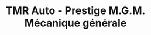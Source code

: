 ---
title: "TMR Auto - Prestige M.G.M. Mécanique générale"
url: /mont-royal/tmr-auto-prestige-m-g-m-mecanique-generale/
shop: Autowerkstatt
---